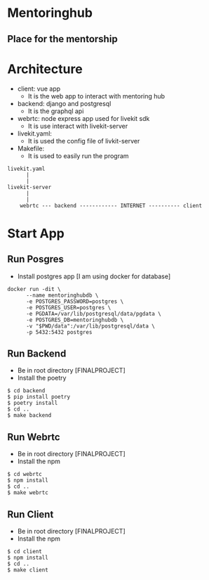 # Mentoringhub
## Place for the mentorship

# Architecture
- client: vue app
    - It is the web app to interact with mentoring hub
- backend: django and postgresql
    - It is the graphql api
- webrtc: node express app used for livekit sdk
    - It is use interact with livekit-server
- livekit.yaml:
    - It is used the config file of livkit-server
- Makefile:
    - It is used to easily run the program
```
livekit.yaml
      |
      |
livekit-server
      |
      |
    webrtc --- backend ------------ INTERNET ---------- client
```

# Start App
## Run Posgres
- Install postgres app [I am using docker for database]
```
docker run -dit \
      --name mentoringhubdb \
      -e POSTGRES_PASSWORD=postgres \
      -e POSTGRES_USER=postgres \
      -e PGDATA=/var/lib/postgresql/data/pgdata \
      -e POSTGRES_DB=mentoringhubdb \
      -v "$PWD/data":/var/lib/postgresql/data \
      -p 5432:5432 postgres
```
## Run Backend
- Be in root directory [FINALPROJECT]
- Install the poetry
```
$ cd backend
$ pip install poetry
$ poetry install
$ cd ..
$ make backend
```

## Run Webrtc
- Be in root directory [FINALPROJECT]
- Install the npm
```
$ cd webrtc
$ npm install
$ cd ..
$ make webrtc
```

## Run Client
- Be in root directory [FINALPROJECT]
- Install the npm
```
$ cd client
$ npm install
$ cd ..
$ make client
```
